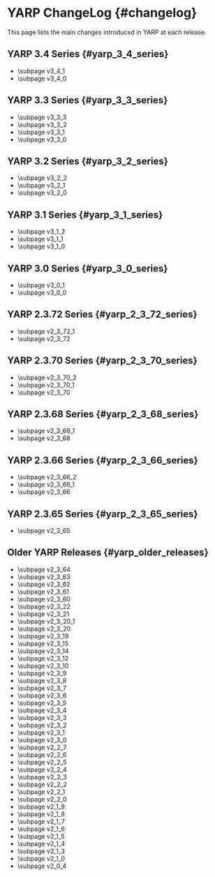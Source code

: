 YARP ChangeLog                                                      {#changelog}
==============

This page lists the main changes introduced in YARP at each release.

## YARP 3.4 Series                                            {#yarp_3_4_series}
* \subpage v3_4_1
* \subpage v3_4_0

## YARP 3.3 Series                                            {#yarp_3_3_series}
* \subpage v3_3_3
* \subpage v3_3_2
* \subpage v3_3_1
* \subpage v3_3_0

## YARP 3.2 Series                                            {#yarp_3_2_series}
* \subpage v3_2_2
* \subpage v3_2_1
* \subpage v3_2_0

## YARP 3.1 Series                                            {#yarp_3_1_series}
* \subpage v3_1_2
* \subpage v3_1_1
* \subpage v3_1_0

## YARP 3.0 Series                                            {#yarp_3_0_series}
* \subpage v3_0_1
* \subpage v3_0_0

## YARP 2.3.72 Series                                      {#yarp_2_3_72_series}
* \subpage v2_3_72_1
* \subpage v2_3_72

## YARP 2.3.70 Series                                      {#yarp_2_3_70_series}
* \subpage v2_3_70_2
* \subpage v2_3_70_1
* \subpage v2_3_70

## YARP 2.3.68 Series                                      {#yarp_2_3_68_series}
* \subpage v2_3_68_1
* \subpage v2_3_68

## YARP 2.3.66 Series                                      {#yarp_2_3_66_series}
* \subpage v2_3_66_2
* \subpage v2_3_66_1
* \subpage v2_3_66

## YARP 2.3.65 Series                                      {#yarp_2_3_65_series}
* \subpage v2_3_65

## Older YARP Releases                                    {#yarp_older_releases}
* \subpage v2_3_64
* \subpage v2_3_63
* \subpage v2_3_62
* \subpage v2_3_61
* \subpage v2_3_60
* \subpage v2_3_22
* \subpage v2_3_21
* \subpage v2_3_20_1
* \subpage v2_3_20
* \subpage v2_3_19
* \subpage v2_3_15
* \subpage v2_3_14
* \subpage v2_3_12
* \subpage v2_3_10
* \subpage v2_3_9
* \subpage v2_3_8
* \subpage v2_3_7
* \subpage v2_3_6
* \subpage v2_3_5
* \subpage v2_3_4
* \subpage v2_3_3
* \subpage v2_3_2
* \subpage v2_3_1
* \subpage v2_3_0
* \subpage v2_2_7
* \subpage v2_2_6
* \subpage v2_2_5
* \subpage v2_2_4
* \subpage v2_2_3
* \subpage v2_2_2
* \subpage v2_2_1
* \subpage v2_2_0
* \subpage v2_1_9
* \subpage v2_1_8
* \subpage v2_1_7
* \subpage v2_1_6
* \subpage v2_1_5
* \subpage v2_1_4
* \subpage v2_1_3
* \subpage v2_1_0
* \subpage v2_0_4

